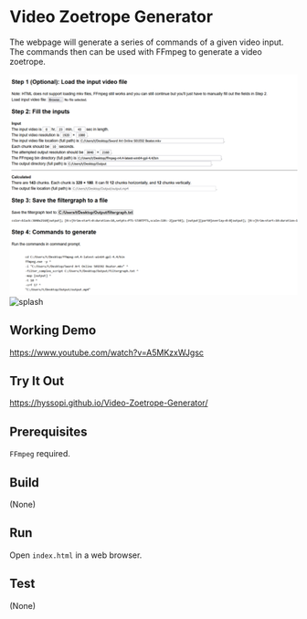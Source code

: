 # Video Zoetrope Generator
The webpage will generate a series of commands of a given video input. The commands then can be used with FFmpeg to generate a video zoetrope.

![splash](images/splash1.png)
![splash](images/splash2.gif)

## Working Demo
https://www.youtube.com/watch?v=A5MKzxWJgsc

## Try It Out
https://hyssopi.github.io/Video-Zoetrope-Generator/

## Prerequisites
`FFmpeg` required.

## Build
(None)

## Run
Open `index.html` in a web browser.

## Test
(None)
